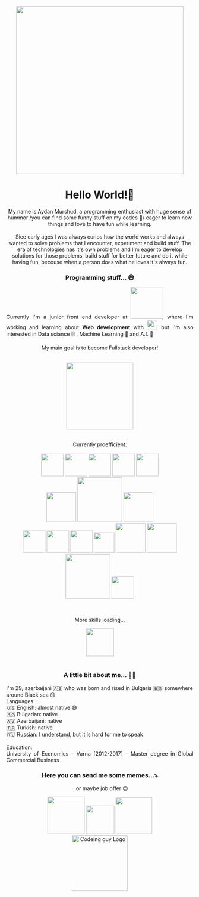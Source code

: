 <div align="center">
  <img width="450" src="https://c.tenor.com/NOYF3f82b_gAAAAC/programmer.gif"/>
</div>

<h1 align="center">Hello World!👋</h1>
<p align="center">My name is Aydan Murshud, a programming enthusiast with huge sense of hummor /you can find some funny stuff on my codes 🤣/ eager to learn new things and love to have fun while learning.</br></br>
Sice early ages I was always curios how the world works and always wanted to solve problems that I encounter, experiment and build stuff. The era of technologies has it's own problems and I'm eager to develop solutions for those problems, build stuff for better future and do it while having fun, becouse when a person does what he loves it's always fun.</br></p>

<h3 align="center">Programming stuff... 😅 </h3>
<p align="justify">Currently I'm a junior front end developer at <span><a target="_blank" href="https://accedia.com"><img width="85" src="https://accedia.com/wp-content/themes/understrap/images/accedia-logo.svg"/></a></span>, where I'm working and learning about <strong>Web development</strong> with <span><img width="25" src="https://upload.wikimedia.org/wikipedia/commons/a/a7/React-icon.svg"/></span>, but I'm also interested in Data sciance 🗄️ , Machine Learning 🤖 and A.I. 🧠 </br> 

<p align="center"> My main goal is to become Fullstack developer!</p></br><div align="center"><img width="180" src="https://media.giphy.com/media/ukMiDlCmdv2og/giphy.gif"/></br></br>

Currently proefficient:</br></br>
<span><img width="60" src="https://upload.wikimedia.org/wikipedia/commons/9/99/Unofficial_JavaScript_logo_2.svg"/></span>
<span><img width="60" src="https://upload.wikimedia.org/wikipedia/commons/thumb/f/f5/Typescript.svg/600px-Typescript.svg.png"/></span>
<span><img width="60" src="https://upload.wikimedia.org/wikipedia/commons/a/a7/React-icon.svg"/></span>
<span><img width="60" src="https://files.readme.io/fed7fbc-765-7652239_react-native-svg-logo-hd-png-download.png"/>
<span><img width="60" src="https://upload.wikimedia.org/wikipedia/commons/c/c3/Python-logo-notext.svg"/>
</br>
<span><img width="80" src="https://upload.wikimedia.org/wikipedia/commons/d/d9/Node.js_logo.svg"/>
<span><img width="120" src="https://youteam.io/blog/wp-content/uploads/2022/04/expressjs_logo.png"/>
<span><img width="80" src="https://miro.medium.com/v2/resize:fit:512/1*doAg1_fMQKWFoub-6gwUiQ.png"/>
</br>
<span><img width="60" src="https://styled-components.com/logo.png"/></span>
<span><img width="60" src="https://cdn.worldvectorlogo.com/logos/material-ui-1.svg"/></span>
<span><img width="60" src="https://upload.wikimedia.org/wikipedia/commons/thumb/3/38/HTML5_Badge.svg/800px-HTML5_Badge.svg.png"/></span>
<span><img width="55" src="https://upload.wikimedia.org/wikipedia/commons/thumb/d/d5/CSS3_logo_and_wordmark.svg/800px-CSS3_logo_and_wordmark.svg.png"/></span>
<span><img width="80" src="https://upload.wikimedia.org/wikipedia/commons/thumb/9/96/Sass_Logo_Color.svg/1280px-Sass_Logo_Color.svg.png"/></span>
<span><img width="80" src="https://upload.wikimedia.org/wikipedia/commons/thumb/b/b2/Bootstrap_logo.svg/1280px-Bootstrap_logo.svg.png"/></span>
</br>
<span><img width="120" src="https://upload.wikimedia.org/wikipedia/commons/thumb/2/2b/Git-logo-white.svg/1920px-Git-logo-white.svg.png"/></span>
<span><img width="60" src="https://upload.wikimedia.org/wikipedia/commons/thumb/9/9a/Visual_Studio_Code_1.35_icon.svg/800px-Visual_Studio_Code_1.35_icon.svg.png"/>
 
</br>
<div display="inline"align="center">
    <p>More skills loading...</p>
    <img width="75" src="https://media.giphy.com/media/xTkcEQACH24SMPxIQg/giphy.gif"/>
</div></br>

<h3 align="center">A little bit about me... 🤘😎</h3>
<p align="justify">I'm 29, azerbaijani 🇦🇿 who was born and rised in Bulgaria 🇧🇬 somewhere around Black sea 😏 </br>
Languages:</br>
  🇺🇸 English: almost native 😅</br>
  🇧🇬 Bulgarian: native</br>
  🇦🇿 Azerbaijani: native</br>
  🇹🇷 Turkish: native</br>
  🇷🇺 Russian: I understand, but it is hard for me to speak</br></br>
Education:</br> 
University of Economics - Varna  [2012-2017] - Master degree in Global Commercial Business</p>


<html>
  <div align="center">
  <h3>Here you can send me some memes...⤵️</h3>
    <p>...or maybe job offer 😉</p>
  <a href="https://www.facebook.com/aydin.idn"> <img heigth="20" width="100" src="https://img.shields.io/badge/Facebook-blue?style=for-the-badge&logo=facebook&logoColor=white" alt=""/></a>
  <a tartget="_blank" href="https://mail.google.com/mail/?view=cm&fs=1&tf=1&to=aydinmurshud@gmail.com&body=""><img heigth="20" width="76" src="https://img.shields.io/badge/Gmail-red?style=for-the-badge&logo=gmail&logoColor=white" alt=""/></a>
  <a href="https://www.linkedin.com/in/aydan-murshud-969ba322b?trk=public_profile_browsemap"><img heigth="20" width="98"  src="https://img.shields.io/badge/LinkedIn-0077B5?style=for-the-badge&logo=linkedin&logoColor=white" alt=""/></a></br>
  <img src="https://media.giphy.com/media/ZVik7pBtu9dNS/giphy.gif" alt="Codeing guy Logo" width ="150" />
  </div>
</html>
